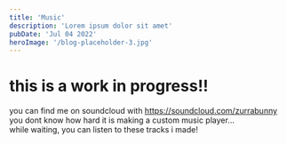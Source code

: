 ```yaml
---
title: 'Music'
description: 'Lorem ipsum dolor sit amet'
pubDate: 'Jul 04 2022'
heroImage: '/blog-placeholder-3.jpg'
---
```

# this is a work in progress!!
you can find me on soundcloud with https://soundcloud.com/zurrabunny<br>
you dont know how hard it is making a custom music player...<br>
while waiting, you can listen to these tracks i made!

<html lang="en">
<head>
  <meta charset="UTF-8">
  <meta name="viewport" content="width=device-width, initial-scale=1.0">
  <title>Music Player Example</title>
  <link rel="stylesheet" href="/src/components/MusicPlayer.css">
</head>
<body>

  <!-- Music Player Instances -->
  <div id="music-player-1"></div><br>
  <div id="music-player-2"></div><br>
  <div id="music-player-3"></div><br>
  <div id="music-player-4"></div><br>
  <div id="music-player-5"></div><br>
  <div id="music-player-6"></div><br>
  <div id="music-player-7"></div><br>
  

  <script type="module" src="/src/components/MusicPlayer.js"></script>
  <script type="module">
    import { MusicPlayer } from '/src/components/MusicPlayer.js';

    // Initialize multiple instances of the MusicPlayer
    document.addEventListener('DOMContentLoaded', () => {
      new MusicPlayer('music-player-1', {
        audioSrc: '/portfolio/music/starstruck.mp3',
        discSrc: '/portfolio/music/disc.png',
        title: 'Starstruck',
      });

      new MusicPlayer('music-player-2', {
        audioSrc: '/portfolio/music/Halcyon.ogg',
        discSrc: '/portfolio/music/disc.png',
        title: 'Halcyon',
      });

      new MusicPlayer('music-player-3', {
        audioSrc: '/portfolio/music/Scav.ogg',
        discSrc: '/portfolio/music/disc.png',
        title: 'Scav',
      });
	  
	  new MusicPlayer('music-player-4', {
        audioSrc: '/portfolio/music/wukong.mp3',
        discSrc: '/portfolio/music/disc.png',
        title: 'Journey to the West',
      });
	  
	  new MusicPlayer('music-player-5', {
        audioSrc: '/portfolio/music/chipdate.mp3',
        discSrc: '/portfolio/music/disc.png',
        title: 'Silly Date',
      });
	  
	  new MusicPlayer('music-player-6', {
        audioSrc: '/portfolio/music/shortsandshores.mp3',
        discSrc: '/portfolio/music/disc.png',
        title: 'Shorts and Shores',
      });
	  
	  new MusicPlayer('music-player-7', {
        audioSrc: '/portfolio/music/unholyseranata.ogg',
        discSrc: '/portfolio/music/disc.png',
        title: 'Unholy Serenata',
      });
    });
  </script>
</body>
</html>

<style>
    /* Center the music players horizontally */
    .player-wrapper {
      display: flex;
      flex-direction: column;
      align-items: center; /* Centers horizontally */
      gap: 20px; /* Adds space between players */
      margin-top: 50px; /* Add top margin to center vertically */
    }
  </style>